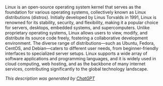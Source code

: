 Linux is an open-source operating system kernel that serves as the foundation for various operating systems, collectively known as Linux distributions (distros). Initially developed by Linus Torvalds in 1991, Linux is renowned for its stability, security, and flexibility, making it a popular choice for servers, desktops, embedded systems, and supercomputers. Unlike proprietary operating systems, Linux allows users to view, modify, and distribute its source code freely, fostering a collaborative development environment. The diverse range of distributions—such as Ubuntu, Fedora, CentOS, and Debian—caters to different user needs, from beginner-friendly interfaces to specialized server setups. Linux supports a wide array of software applications and programming languages, and it is widely used in cloud computing, web hosting, and as the backbone of many internet services, contributing significantly to the global technology landscape.

*This description was generated by [ChatGPT](https://chatgpt.com/)*